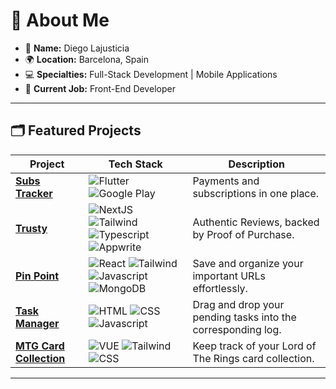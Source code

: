 # 🚀 About Me

- 👋 **Name:** Diego Lajusticia  
- 🌍 **Location:** Barcelona, Spain  
- 💻 **Specialties:** Full-Stack Development | Mobile Applications  
- 💼 **Current Job:** Front-End Developer  

---

## 🗂️ Featured Projects  

| Project | Tech Stack | Description |
|---------|------------|-------------|
| [**Subs Tracker**](https://subs-tracker-app.vercel.app/) | ![Flutter](https://img.shields.io/badge/Flutter-06B6D4) ![Google Play](https://img.shields.io/badge/Google_Play-555555) | Payments and subscriptions in one place. |
| [**Trusty**](https://trustyreviews.vercel.app) | ![NextJS](https://img.shields.io/badge/NextJS-555555) ![Tailwind](https://img.shields.io/badge/Tailwind-06B6D4) ![Typescript](https://img.shields.io/badge/Typescript-007ACC) ![Appwrite](https://img.shields.io/badge/Appwrite-F02E65) | Authentic Reviews, backed by Proof of Purchase. |
| [**Pin Point**](https://pinpoint-4.onrender.com) | ![React](https://img.shields.io/badge/React-007ACC) ![Tailwind](https://img.shields.io/badge/Tailwind-06B6D4) ![Javascript](https://img.shields.io/badge/Javascript-C2B200) ![MongoDB](https://img.shields.io/badge/MongoDB-47A248) | Save and organize your important URLs effortlessly. |
| [**Task Manager**](https://task-manager-trello.netlify.app) | ![HTML](https://img.shields.io/badge/HTML-E34F26) ![CSS](https://img.shields.io/badge/CSS-1572B6) ![Javascript](https://img.shields.io/badge/Javascript-C2B200) | Drag and drop your pending tasks into the corresponding log. |
| [**MTG Card Collection**](https://mtga-collectors.vercel.app/) | ![VUE](https://img.shields.io/badge/Vue-47A248) ![Tailwind](https://img.shields.io/badge/Tailwind-06B6D4) ![CSS](https://img.shields.io/badge/Pinia-C2B200)  | Keep track of your Lord of The Rings card collection. |

---
